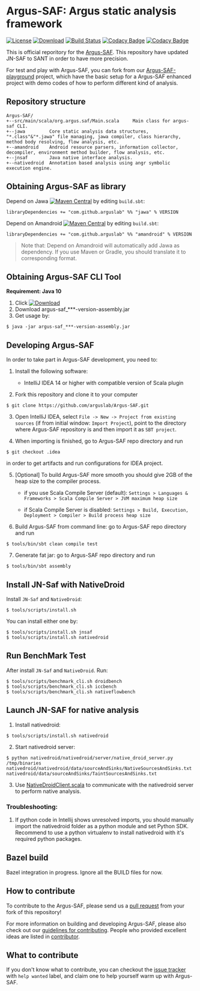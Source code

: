 # Argus-SAF: Argus static analysis framework
[![License](https://img.shields.io/badge/License-Apache%202.0-blue.svg)](https://opensource.org/licenses/Apache-2.0)
[![Download](https://api.bintray.com/packages/arguslab/maven/argus-saf/images/download.svg)](https://bintray.com/arguslab/maven/argus-saf/_latestVersion)
[![Build Status](https://travis-ci.org/arguslab/Argus-SAF.svg?branch=master)](https://travis-ci.org/arguslab/Argus-SAF)
[![Codacy Badge](https://api.codacy.com/project/badge/Grade/1a59d168b6fc42faaed643249ac3e2f5)](https://www.codacy.com/app/fgwei521/Argus-SAF?utm_source=github.com&amp;utm_medium=referral&amp;utm_content=arguslab/Argus-SAF&amp;utm_campaign=Badge_Grade)
[![Codacy Badge](https://api.codacy.com/project/badge/Coverage/1a59d168b6fc42faaed643249ac3e2f5)](https://www.codacy.com/app/fgwei521/Argus-SAF?utm_source=github.com&amp;utm_medium=referral&amp;utm_content=arguslab/Argus-SAF&amp;utm_campaign=Badge_Coverage)

This is official reporitory for the [Argus-SAF](http://pag.arguslab.org/argus-saf). This repository have updated JN-SAF to SANT in order to have more precision.

For test and play with Argus-SAF, you can fork from our [Argus-SAF-playground](https://github.com/arguslab/Argus-SAF-playground)
project, which have the basic setup for a Argus-SAF enhanced project with demo codes of how to perform different kind of analysis.

## Repository structure

```
Argus-SAF/
+--src/main/scala/org.argus.saf/Main.scala     Main class for argus-saf CLI.
+--jawa         Core static analysis data structures, "*.class"&"*.jawa" file managing, jawa compiler, class hierarchy, method body resolving, flow analysis, etc.
+--amandroid    Android resource parsers, information collector, decompiler, environment method builder, flow analysis, etc.
+--jnsaf        Java native interface analysis.
+--nativedroid  Annotation based analysis using angr symbolic execution engine.
```

## Obtaining Argus-SAF as library

Depend on Jawa
[![Maven Central](https://maven-badges.herokuapp.com/maven-central/com.github.arguslab/jawa_2.12/badge.svg)](https://maven-badges.herokuapp.com/maven-central/com.github.arguslab/jawa_2.12)
by editing
`build.sbt`:

```
libraryDependencies += "com.github.arguslab" %% "jawa" % VERSION
```

Depend on Amandroid
[![Maven Central](https://maven-badges.herokuapp.com/maven-central/com.github.arguslab/amandroid_2.12/badge.svg)](https://maven-badges.herokuapp.com/maven-central/com.github.arguslab/amandroid_2.12)
by editing
`build.sbt`:

```
libraryDependencies += "com.github.arguslab" %% "amandroid" % VERSION
```

> Note that: Depend on Amandroid will automatically add Jawa as dependency. If you use Maven or Gradle, you should translate it to corresponding format.

## Obtaining Argus-SAF CLI Tool

**Requirement: Java 10**

1. Click [![Download](https://api.bintray.com/packages/arguslab/maven/argus-saf/images/download.svg)](https://bintray.com/arguslab/maven/argus-saf/_latestVersion)
2. Download argus-saf_***-version-assembly.jar
3. Get usage by:
  
 ```
 $ java -jar argus-saf_***-version-assembly.jar
 ```

## Developing Argus-SAF

In order to take part in Argus-SAF development, you need to:

1. Install the following software:
    - IntelliJ IDEA 14 or higher with compatible version of Scala plugin

2. Fork this repository and clone it to your computer

  ```
  $ git clone https://github.com/arguslab/Argus-SAF.git
  ```

3. Open IntelliJ IDEA, select `File -> New -> Project from existing sources`
(if from initial window: `Import Project`), point to
the directory where Argus-SAF repository is and then import it as `SBT project`.

4. When importing is finished, go to Argus-SAF repo directory and run

  ```
  $ git checkout .idea
  ```

  in order to get artifacts and run configurations for IDEA project.

5. [Optional] To build Argus-SAF more smooth you should give 2GB of the heap size to the compiler process.
   - if you use Scala Compile Server (default):
   `Settings > Languages & Frameworks > Scala Compile Server > JVM maximum heap size`

   - if Scala Compile Server is disabled:
   `Settings > Build, Execution, Deployment > Compiler > Build process heap size`
   
6. Build Argus-SAF from command line: go to Argus-SAF repo directory and run

  ```
  $ tools/bin/sbt clean compile test
  ```

7. Generate fat jar: go to Argus-SAF repo directory and run
  ```
  $ tools/bin/sbt assembly
  ```
  
## Install JN-Saf with NativeDroid

Install `JN-Saf` and `NativeDroid`:
  ```
  $ tools/scripts/install.sh
  ```
  
You can install either one by:
  ```
  $ tools/scripts/install.sh jnsaf
  $ tools/scripts/install.sh nativedroid
  ```

## Run BenchMark Test
After install `JN-Saf` and `NativeDroid`. Run:
  ```
  $ tools/scripts/benchmark_cli.sh droidbench
  $ tools/scripts/benchmark_cli.sh iccbench
  $ tools/scripts/benchmark_cli.sh nativeflowbench
  ```
  
## Launch JN-SAF for native analysis

1. Install nativedroid:
  ```
  $ tools/scripts/install.sh nativedroid
  ```
2. Start nativedroid server:
  ```
  $ python nativedroid/nativedroid/server/native_droid_server.py /tmp/binaries nativedroid/nativedroid/data/sourceAndSinks/NativeSourcesAndSinks.txt nativedroid/data/sourceAndSinks/TaintSourcesAndSinks.txt
  ```
3. Use [NativeDroidClient.scala](https://github.com/arguslab/Argus-SAF/blob/master/jnsaf/src/main/scala/org/argus/jnsaf/client/NativeDroidClient.scala) to communicate with the nativedroid server to perform native analysis.

### Troubleshooting:

1. If python code in Intellij shows unresolved imports, you should manually import the nativedroid folder as a python module and set Python SDK.
Recommend to use a python virtualenv to install nativedroid with it's required python packages.

## Bazel build

Bazel integration in progress. Ignore all the BUILD files for now.

## How to contribute

To contribute to the Argus-SAF, please send us a [pull request](https://help.github.com/articles/using-pull-requests/#fork--pull) from your fork of this repository!

For more information on building and developing Argus-SAF, please also check out our [guidelines for contributing](CONTRIBUTING.md). People who provided excellent ideas are listed in [contributor](CONTRIBUTOR.md).
 
## What to contribute

If you don't know what to contribute,
you can checkout the [issue tracker](https://github.com/arguslab/Argus-SAF/issues) with `help wanted` label, and claim one to help yourself warm up with Argus-SAF.
